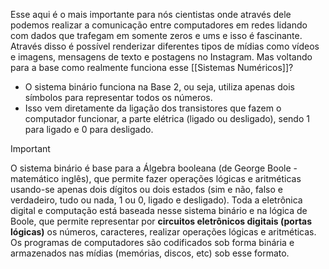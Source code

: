 Esse aqui é o mais importante para nós cientistas onde através dele podemos realizar a comunicação entre computadores em redes lidando com dados que trafegam em somente zeros e ums e isso é fascinante. Através disso é possível renderizar diferentes tipos de mídias como vídeos e imagens, mensagens de texto e postagens no Instagram. Mas voltando para a base como realmente funciona esse [[Sistemas Numéricos]]? 

- O sistema binário funciona na Base 2, ou seja, utiliza apenas dois símbolos para representar todos os números.  
- Isso vem diretamente da ligação dos transistores que fazem o computador funcionar, a parte elétrica (ligado ou desligado), sendo 1 para ligado e 0 para desligado. 


> [!IMPORTANT]
>O sistema binário é base para a Álgebra booleana (de George Boole - matemático 
inglês), que permite fazer operações lógicas e aritméticas usando-se apenas dois dígitos ou dois estados (sim e não, falso e verdadeiro, tudo ou nada, 1 ou 0, ligado e desligado). Toda a eletrônica digital e computação está baseada nesse sistema binário e na lógica de Boole, que permite representar por **circuitos eletrônicos digitais (portas lógicas)** os números, caracteres, realizar operações lógicas e aritméticas. Os programas de computadores são codificados sob forma binária e armazenados nas mídias (memórias, discos, etc) sob esse formato.

